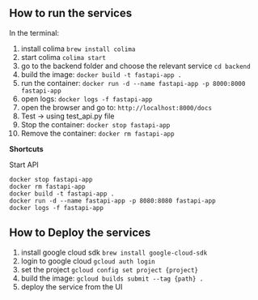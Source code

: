 ## How to run the services

In the terminal:

1. install colima ```brew install colima```
2. start colima ```colima start```
3. go to the backend folder and choose the relevant service ```cd backend```
4. build the image: ```docker build -t fastapi-app .```
5. run the container: ```docker run -d --name fastapi-app -p 8000:8000 fastapi-app```
6. open logs: ```docker logs -f fastapi-app```
7. open the browser and go to: ```http://localhost:8000/docs```
8. Test -> using test_api.py file
9. Stop the container: ```docker stop fastapi-app```
10. Remove the container: ```docker rm fastapi-app```

**Shortcuts**

Start API
```
docker stop fastapi-app
docker rm fastapi-app
docker build -t fastapi-app .
docker run -d --name fastapi-app -p 8080:8080 fastapi-app
docker logs -f fastapi-app
```


## How to Deploy the services

1. install google cloud sdk ```brew install google-cloud-sdk```
2. login to google cloud ```gcloud auth login```
3. set the project ```gcloud config set project {project}```
4. build the image: ```gcloud builds submit --tag {path} .```
5. deploy the service from the UI